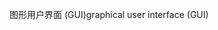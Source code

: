 <span data-ttu-id="46ce4-101">图形用户界面 (GUI)</span><span class="sxs-lookup"><span data-stu-id="46ce4-101">graphical user interface (GUI)</span></span>